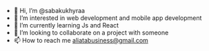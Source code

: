 - 👋 Hi, I’m @sabakukhyraa
- 👀 I’m interested in web development and mobile app development 
- 🌱 I’m currently learning Js and React
- 💞️ I’m looking to collaborate on a project with someone
- 📫 How to reach me aliatabusiness@gmail.com

<!---
sabakukhyraa/sabakukhyraa is a ✨ special ✨ repository because its `README.md` (this file) appears on your GitHub profile.
You can click the Preview link to take a look at your changes.
--->
